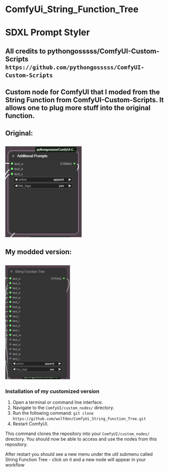 # ComfyUi_String_Function_Tree
 
SDXL Prompt Styler 
=======
All credits to pythongosssss/ComfyUI-Custom-Scripts ```https://github.com/pythongosssss/ComfyUI-Custom-Scripts```
-----------
Custom node for ComfyUI that I moded from the String Function from ComfyUI-Custom-Scripts.  It allows one to plug more stuff into the original function. 
-----------
Original:
-----------
![SDXL Prompt Styler Screenshot](example/treeori.png)
-----------
My modded version:
-----------
![SDXL Prompt Styler Screenshot](example/tree.png)
-----------

### Installation of my customized version
1. Open a terminal or command line interface.
2. Navigate to the `ComfyUI/custom_nodes/` directory.
3. Run the following command:
```git clone https://github.com/wolfden/ComfyUi_String_Function_Tree.git```
4. Restart ComfyUI.

This command clones the repository into your `ComfyUI/custom_nodes/` directory. You should now be able to access and use the nodes from this repository.

After restart you should see a new menu under the util submenu called String Function Tree - click on it and a new node will appear in your workflow